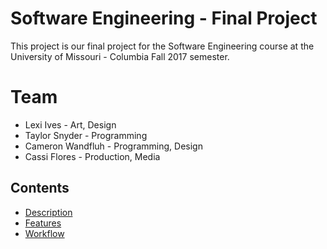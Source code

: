 # Software Engineering - Final Project

This project is our final project for the Software Engineering course at the University of Missouri - Columbia Fall 2017 semester.

# Team
 - Lexi Ives - Art, Design
 - Taylor Snyder - Programming
 - Cameron Wandfluh - Programming, Design
 - Cassi Flores - Production, Media

## Contents
 - [Description](#Description)
 - [Features](#Features)
 - [Workflow](#Workflow)
